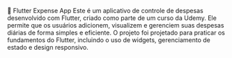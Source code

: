 📱 Flutter Expense App Este é um aplicativo de controle de despesas desenvolvido com Flutter, criado como parte de um curso da Udemy. Ele permite que os usuários adicionem, visualizem e gerenciem suas despesas diárias de forma simples e eficiente. O projeto foi projetado para praticar os fundamentos do Flutter, incluindo o uso de widgets, gerenciamento de estado e design responsivo.